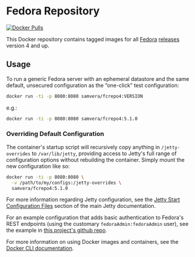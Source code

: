# Fedora Repository

[![Docker Pulls](https://img.shields.io/docker/pulls/samvera/fcrepo4.svg?maxAge=604800)](https://hub.docker.com/r/samvera/fcrepo4)

This Docker repository contains tagged images for all [Fedora](https://wiki.duraspace.org/display/FF/Fedora+Repository+Home)
[releases](https://github.com/fcrepo4/fcrepo4/releases) version 4 and up.

## Usage

To run a generic Fedora server with an ephemeral datastore and the same default, unsecured configuration
as the “one-click” test configuration:

```bash
docker run -ti -p 8080:8080 samvera/fcrepo4:VERSION
```

e.g.:

```bash
docker run -ti -p 8080:8080 samvera/fcrepo4:5.1.0
```

### Overriding Default Configuration

The container's startup script will recursively copy anything in `/jetty-overrides` to
`/var/lib/jetty`, providing access to Jetty's full range of configuration options without
rebuilding the container. Simply mount the new configuration like so:

```bash
docker run -ti -p 8080:8080 \
  -v /path/to/my/configs:/jetty-overrides \
  samvera/fcrepo4:5.1.0
```

For more information regarding Jetty configuration, see the
[Jetty Start Configuration Files](https://www.eclipse.org/jetty/documentation/9.4.x/quick-start-configure.html#_jetty_start_configuration_files)
section of the main Jetty documentation.

For an example configuration that adds basic authentication to Fedora's REST endpoints (using the
customary `fedoraAdmin:fedoraAdmin` user), see the example in [this project's github repo](https://github.com/nulib/docker-fcrepo/tree/master/examples/auth).

For more information on using Docker images and containers, see the
[Docker CLI documentation](https://docs.docker.com/engine/reference/commandline/cli/).
